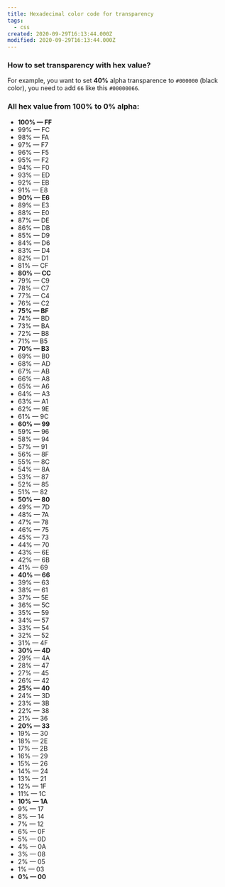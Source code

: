 ```yaml
---
title: Hexadecimal color code for transparency
tags:
  - css
created: 2020-09-29T16:13:44.000Z
modified: 2020-09-29T16:13:44.000Z
---
```


### How to set transparency with hex value?

For example, you want to set **40%** alpha transparence to `#000000` (black color), you need to add `66` like this `#00000066`.

### All hex value from 100% to 0% alpha:

- **100% — FF**
- 99% — FC
- 98% — FA
- 97% — F7
- 96% — F5
- 95% — F2
- 94% — F0
- 93% — ED
- 92% — EB
- 91% — E8
- **90% — E6**
- 89% — E3
- 88% — E0
- 87% — DE
- 86% — DB
- 85% — D9
- 84% — D6
- 83% — D4
- 82% — D1
- 81% — CF
- **80% — CC**
- 79% — C9
- 78% — C7
- 77% — C4
- 76% — C2
- **75% — BF**
- 74% — BD
- 73% — BA
- 72% — B8
- 71% — B5
- **70% — B3**
- 69% — B0
- 68% — AD
- 67% — AB
- 66% — A8
- 65% — A6
- 64% — A3
- 63% — A1
- 62% — 9E
- 61% — 9C
- **60% — 99**
- 59% — 96
- 58% — 94
- 57% — 91
- 56% — 8F
- 55% — 8C
- 54% — 8A
- 53% — 87
- 52% — 85
- 51% — 82
- **50% — 80**
- 49% — 7D
- 48% — 7A
- 47% — 78
- 46% — 75
- 45% — 73
- 44% — 70
- 43% — 6E
- 42% — 6B
- 41% — 69
- **40% — 66**
- 39% — 63
- 38% — 61
- 37% — 5E
- 36% — 5C
- 35% — 59
- 34% — 57
- 33% — 54
- 32% — 52
- 31% — 4F
- **30% — 4D**
- 29% — 4A
- 28% — 47
- 27% — 45
- 26% — 42
- **25% — 40**
- 24% — 3D
- 23% — 3B
- 22% — 38
- 21% — 36
- **20% — 33**
- 19% — 30
- 18% — 2E
- 17% — 2B
- 16% — 29
- 15% — 26
- 14% — 24
- 13% — 21
- 12% — 1F
- 11% — 1C
- **10% — 1A**
- 9% — 17
- 8% — 14
- 7% — 12
- 6% — 0F
- 5% — 0D
- 4% — 0A
- 3% — 08
- 2% — 05
- 1% — 03
- **0% — 00**
